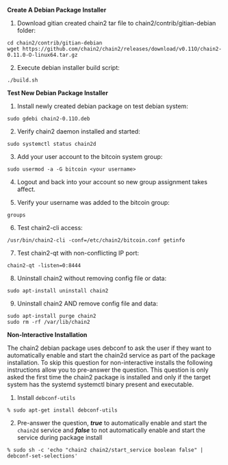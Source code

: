 **Create A Debian Package Installer**

1. Download gitian created chain2 tar file to chain2/contrib/gitian-debian folder:

  ```
  cd chain2/contrib/gitian-debian
  wget https://github.com/chain2/chain2/releases/download/v0.11O/chain2-0.11.0-O-linux64.tar.gz
  ```

2. Execute debian installer build script:
  ```
  ./build.sh
  ```

**Test New Debian Package Installer**

1. Install newly created debian package on test debian system:

  ```
  sudo gdebi chain2-0.11O.deb
  ```

2. Verify chain2 daemon installed and started:

  ```
  sudo systemctl status chain2d
  ```

3. Add your user account to the bitcoin system group:
   
  ```
  sudo usermod -a -G bitcoin <your username>
  ```
  
4. Logout and back into your account so new group assignment takes affect.

5. Verify your username was added to the bitcoin group:

  ```
  groups
  ```

6. Test chain2-cli access:

  ```
  /usr/bin/chain2-cli -conf=/etc/chain2/bitcoin.conf getinfo
  ```
  
7. Test chain2-qt with non-conflicting IP port:
  
  ```
  chain2-qt -listen=0:8444
  ```
  
8. Uninstall chain2 without removing config file or data:

  ```
  sudo apt-install uninstall chain2
  ```

9. Uninstall chain2 AND remove config file and data:

  ```
  sudo apt-install purge chain2
  sudo rm -rf /var/lib/chain2
  ```

**Non-Interactive Installation**

The chain2 debian package uses debconf to ask the user if they want to automatically enable and start the chain2d service as part of the package installation. To skip this question for non-interactive installs the following instructions allow you to pre-answer the question. This question is only asked the first time the chain2 package is installed and only if the target system has the systemd systemctl binary present and executable.

1. Install ```debconf-utils```
 ```
 % sudo apt-get install debconf-utils
 ```

2. Pre-answer the question, ***true*** to automatically enable and start the ```chain2d``` service and ***false*** to not automatically enable and start the service during package install
 ```
 % sudo sh -c 'echo "chain2 chain2/start_service boolean false" | debconf-set-selections'
 ```

